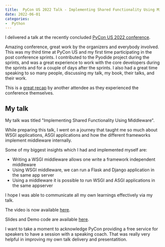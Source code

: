 ```yaml
---
title:  PyCon US 2022 Talk - Implementing Shared Functionality Using Middleware
date: 2022-06-01
categories:
-  Python
---
```


I delivered a talk at the recently concluded [PyCon US 2022 conference](https://us.pycon.org/2022/). 

Amazing conference, great work by the organizers and everybody involved. This was my third time
at PyCon US and my first time participating in the post conference sprints. I contributed
to the Pyodide project during the sprints, and was a great experience to work with the core
developers during the sprints and for a couple of days after the sprints. I also had a great
time speaking to so many people, discussing my talk, my book, their talks, and their work.

This is a [great recap](https://ehmatthes.com/blog/pycon_2022_highlights/) by another attendee
as they experienced the conference themselves. 

## My talk 

My talk was titled "Implementing Shared Functionality Using Middleware". 

While preparing this talk, I went on a journey that taught me so much about
WSGI applications, ASGI applications and how the different frameworks implement
middleware internally. 

Some of my biggest insights which I had and implemented myself are: 

- Writing a WSGI middleware allows one write a framework independent middleware
- Using WSGI middleware, we can run a Flask and Django application in the same app server
- Using a middleware it is possible to run WSGI and ASGI applications in the same
  appserver

I hope I was able to communicate all my own learnings effectively via my talk. 

The video is now available [here](https://www.youtube.com/watch?v=_t7GxTbKocc). 

Slides and Demo code are available [here](https://github.com/prod-python/pycon-us-2022).

I want to take a moment to acknowledge PyCon providing a free service for speakers
to have a session with a speaking coach. That was really very helpful in improving
my own talk delivery and presentatition.